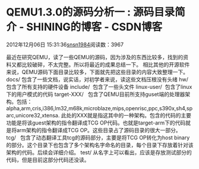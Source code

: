 # QEMU1.3.0的源码分析一 : 源码目录简介 - SHINING的博客 - CSDN博客
2012年12月06日 15:31:36[snsn1984](https://me.csdn.net/snsn1984)阅读数：3967
                
最近在研究QEMU，读了一些QEMU的源码，因为涉及的东西比较多，找到的资料又都比较破碎，不太完整。所以将最近的成果总结一下。
相比其他的开源软件来说，QEMU源码下面目录比较多，下面就先把这些目录的内容大致整理一下。
docs/ 包含了一些文档，说实话，对初学者来说，读这些文档压根没有头绪
hw/   包含了所有支持的硬件设备
include/  包含了一些头文件
linux-user/  包含了linux下的用户模式的代码
target-XXX/   包含了QEMU目前所支持guset端的处理器架构。包括：alpha,arm,cris,i386,lm32,m68k,microblaze,mips,openrisc,ppc,s390x,sh4,sparc,unicore32,xtensa. 此处的XXX就是指这其中的一种架构。包含的代码的主要功能是将该guest架构的指令翻译成TCG OP代码。也就是target-arm下的代码就是将arm架构的指令翻译成TCG OP。这些目录占了源码目录的很大一部分。
tcg/   包含了动态翻译工具tcg的源码部分，主要是将TCG OP转化为host binary的部分。这个目录下也包含了多个架构名字命名的目录，每个目录下存放着针对该架构的代码。后续会详细介绍。
test/ 从名字上可以看出，应该是存放测试部分的代码，但是目前这部分代码还没读。
            
